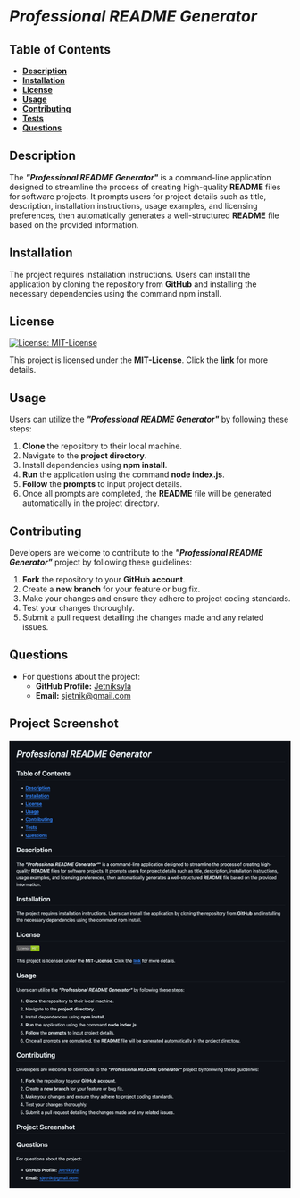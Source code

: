   # ***Professional README Generator***

  ## **Table of Contents**
  - **[Description](#description)**
  - **[Installation](#installation)**
  - **[License](#license)**
  - **[Usage](#usage)**
  - **[Contributing](#contributing)**
  - **[Tests](#tests)**
  - **[Questions](#questions)**

  ## **Description**
  The ***"Professional README Generator"*** is a command-line application designed to streamline the process of creating high-quality **README** files for software projects. It prompts users for project details such as title, description, installation instructions, usage examples, and licensing preferences, then automatically generates a well-structured **README** file based on the provided information.

  ## **Installation**
  The project requires installation instructions. Users can install the application by cloning the repository from **GitHub** and installing the necessary dependencies using the command npm install.

  ## **License**

  [![License: MIT-License](https://img.shields.io/badge/License-MIT-green.svg)](https://opensource.org/licenses/MIT) 
  
  This project is licensed under the **MIT-License**. Click the **[link](https://opensource.org/licenses/MIT-License)** for more details.

  ## **Usage**
  Users can utilize the ***"Professional README Generator"*** by following these steps:

  1. **Clone** the repository to their local machine.
  2. Navigate to the **project directory**.
  3. Install dependencies using **npm install**.
  4. **Run** the application using the command **node index.js**.
  5. **Follow** the **prompts** to input project details.
  6. Once all prompts are completed, the **README** file will be generated automatically in the project directory.
  
  ## **Contributing**
  Developers are welcome to contribute to the ***"Professional README Generator"*** project by following these guidelines:

  1. **Fork** the repository to your **GitHub account**.
  2. Create a **new branch** for your feature or bug fix.
  3. Make your changes and ensure they adhere to project coding standards.
  4. Test your changes thoroughly.
  5. Submit a pull request detailing the changes made and any related issues.  

  ## **Questions**
  - For questions about the project:
    - **GitHub Profile:** [Jetniksyla](https://github.com/Jetniksyla)
    - **Email:** [sjetnik@gmail.com](mailto:sjetnik@gmail.com)
 
  ## **Project Screenshot**

![Project-Screenshot](<../Project Screenshot/Project-Screenshot.md.png>)
